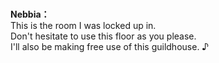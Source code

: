 # 

  
**Nebbia：**  
This is the room I was locked up in.  
Don't hesitate to use this floor as you please.  
I'll also be making free use of this guildhouse. ♪  
